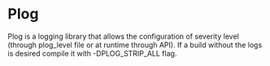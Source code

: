 # Plog
Plog is a logging library that allows the configuration of severity level (through plog_level file or at runtime through API). If a build without the logs is desired compile it with -DPLOG_STRIP_ALL flag.
